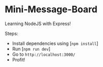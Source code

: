 # Mini-Message-Board

Learning NodeJS with Express!

Steps:

- Install dependencies using [`npm install`]
- Run [`npm run dev`]
- Go to `http://localhost:3000/`
- Profit!

